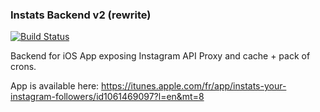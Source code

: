 ### Instats Backend v2 (rewrite)

[![Build Status](https://img.shields.io/circleci/project/RafalWilinski/instats-backend/master.svg?style=flat-square "Build Status")](https://circleci.com/gh/dokku/dokku/tree/master) 


Backend for iOS App exposing Instagram API Proxy and cache + pack of crons.

App is available here:
https://itunes.apple.com/fr/app/instats-your-instagram-followers/id1061469097?l=en&mt=8
